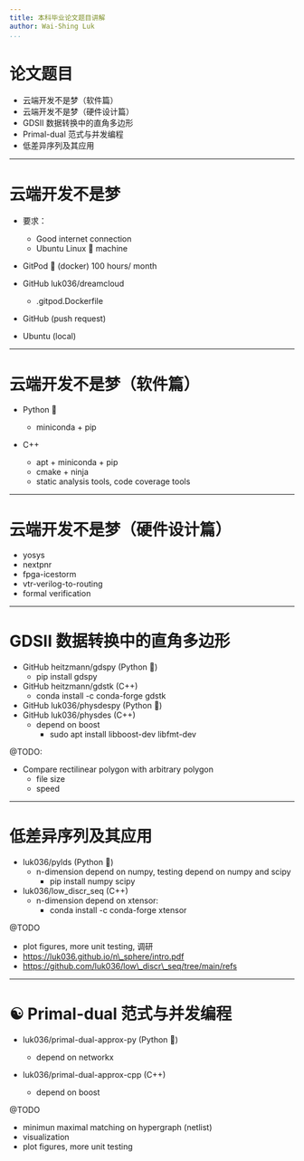 ```yaml
---
title: 本科毕业论文题目讲解
author: Wai-Shing Luk
...
```


# 论文题目

- 云端开发不是梦（软件篇）
- 云端开发不是梦（硬件设计篇）
- GDSII 数据转换中的直角多边形
- Primal-dual 范式与并发编程
- 低差异序列及其应用

---

# 云端开发不是梦

- 要求：

  - Good internet connection
  - Ubuntu Linux 🐧 machine

- GitPod 🍑 (docker) 100 hours/ month
- GitHub luk036/dreamcloud
  - .gitpod.Dockerfile
- GitHub (push request)

- Ubuntu (local)

---

# 云端开发不是梦（软件篇）

- Python 🐍

  - miniconda + pip

- C++
  - apt + miniconda + pip
  - cmake + ninja
  - static analysis tools, code coverage tools

---

# 云端开发不是梦（硬件设计篇）

- yosys
- nextpnr
- fpga-icestorm
- vtr-verilog-to-routing
- formal verification

---

# GDSII 数据转换中的直角多边形

- GitHub heitzmann/gdspy (Python 🐍)
  - pip install gdspy
- GitHub heitzmann/gdstk (C++)
  - conda install -c conda-forge gdstk
- GitHub luk036/physdespy (Python 🐍)
- GitHub luk036/physdes (C++)
  - depend on boost
    - sudo apt install libboost-dev libfmt-dev

@TODO:

- Compare rectilinear polygon with arbitrary polygon
  - file size
  - speed

---

# 低差异序列及其应用

- luk036/pylds (Python 🐍)
  - n-dimension depend on numpy, testing depend on numpy and scipy
    - pip install numpy scipy
- luk036/low_discr_seq (C++)
  - n-dimension depend on xtensor:
    - conda install -c conda-forge xtensor

@TODO

- plot figures, more unit testing, 调研
- https://luk036.github.io/n\_sphere/intro.pdf
- https://github.com/luk036/low\_discr\_seq/tree/main/refs

---

# ☯ Primal-dual 范式与并发编程

- luk036/primal-dual-approx-py (Python 🐍)

  - depend on networkx

- luk036/primal-dual-approx-cpp (C++)
  - depend on boost

@TODO

- minimun maximal matching on hypergraph (netlist)
- visualization
- plot figures, more unit testing
